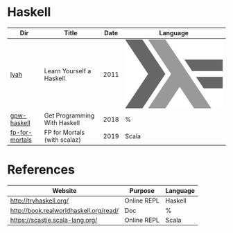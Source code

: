# Haskell

|          Dir                     | Title                        | Date |  Language |
|----------------------------------|------------------------------|------|-----------|
| [lyah](lyah)                     | Learn Yourself a Haskell     | 2011 | <img src="images/602px-Haskell-Logo.svg.png"><img>   |
| [gpw-haskell](gpw-haskell)       | Get Programming With Haskell | 2018 | %         |
| [fp-for-mortals](fp-for-mortals) | FP for Mortals (with scalaz) | 2019 | Scala     |


# References

|          Website                        | Purpose                      |  Language |
|-----------------------------------------|------------------------------|-----------|
| http://tryhaskell.org/                  | Online REPL                  | Haskell   |      
| http://book.realworldhaskell.org/read/  | Doc                          | %         |
| https://scastie.scala-lang.org/         | Online REPL                  | Scala     |      
